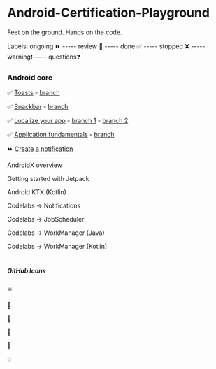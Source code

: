 # Android-Certification-Playground
Feet on the ground. Hands on the code.

Labels:
ongoing ⏩ ----- review 🔁 ----- done ✅ ----- stopped ❌ ----- warning❗----- questions❓

### Android core

✅   [Toasts](https://developer.android.com/guide/topics/ui/notifiers/toasts) - [branch](https://github.com/jesselima/Android-Certification-Playground/tree/01-android-core-toasts)

✅   [Snackbar](https://developer.android.com/reference/android/support/design/widget/Snackbar) - [branch](https://github.com/jesselima/Android-Certification-Playground/tree/02-android-core-snackbar)

✅   [Localize your app](https://developer.android.com/guide/topics/resources/localization) - [branch 1](https://github.com/jesselima/Android-Certification-Playground/tree/03-android-core-localize-your-app) - [branch 2](https://github.com/jesselima/Android-Certification-Playground/tree/03-android-core-localize-your-app-configuration-changes)

✅   [Application fundamentals](https://developer.android.com/guide/components/fundamentals) - [branch](hhttps://github.com/jesselima/Android-Certification-Playground/tree/04-android-core-application-fundamentals)

⏩   [Create a notification](https://developer.android.com/training/notify-user/build-notification)

AndroidX overview

Getting started with Jetpack

Android KTX (Kotlin)

Codelabs -> Notifications

Codelabs -> JobScheduler

Codelabs -> WorkManager (Java)

Codelabs -> WorkManager (Kotlin)

#
##### GitHub Icons

:eight_spoked_asterisk:

:pencil:

:pushpin:

:calling:

:tada:

:bulb: